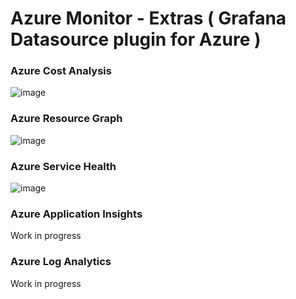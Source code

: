 # Azure Monitor - Extras ( Grafana Datasource plugin for Azure )

### Azure Cost Analysis

![image](https://user-images.githubusercontent.com/153843/82420435-9d5b1800-9a77-11ea-818e-7b57b0f6353c.png)

### Azure Resource Graph

![image](https://user-images.githubusercontent.com/153843/82420772-178b9c80-9a78-11ea-8294-2d0500aa3592.png)

### Azure Service Health

![image](https://user-images.githubusercontent.com/153843/83039982-abd89f00-a036-11ea-98ed-d7fd5dd69141.png)

### Azure Application Insights

Work in progress

### Azure Log Analytics

Work in progress

